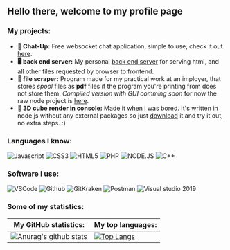## Hello there, welcome to my profile page

### My projects:
* **💬 Chat-Up:** Free websocket chat application, simple to use, check it out [here](https://chat-up.me/).
* **🖥️ back end server:** My personal [back end server](https://github.com/Tevzi2/Tevz-BackEnd) for serving html, and all other files requested by browser to frontend.
* **📁 file scraper:** Program made for my practical work at an imployer, that stores *spool* files as **pdf** files if the program you're printing from does not store them. *Compiled version with GUI comming soon* for now the raw node project is [here](https://github.com/Tevzi2/file-scraper).
* **🧊 3D cube render in console:** Made it when i was bored. It's written in node.js without any external packages so just [download](https://github.com/Tevzi2/3DCubeRenderCMD) it and try it out, no extra steps.  :)
<!---* **🚶 Marching cubes alghoritem** Made with my custom viewportGL class, with the use of perlin noise makes a chunk of "natural" looking terrain. project files are [here](https://github.com/Tevzi2/webglelectronproject).----->

### Languages I know:

![Javascript](https://img.shields.io/static/v1?label=JavaScript&message=ES7&style=for-the-badge&color=F7DF1E&logo=JavaScript)
![CSS3](https://img.shields.io/static/v1?label=CSS&message=CSS3&style=for-the-badge&color=3291A8&logo=CSS3)
![HTML5](https://img.shields.io/static/v1?label=HTML&message=HTML5&style=for-the-badge&color=D63933&logo=HTML5)
![PHP](https://img.shields.io/static/v1?label=PHP&message=7.4&style=for-the-badge&color=8892BF&logo=PHP)
![NODE.JS](https://img.shields.io/static/v1?label=NODE.JS&message=14.15.1&style=for-the-badge&color=43853D&logo=NODE.JS)
![C++](https://img.shields.io/static/v1?label=C%2B%2B&message=20&style=for-the-badge&color=33BAFF&logo=c%2B%2B)

### Software I use:

![VSCode](https://img.shields.io/static/v1?label=VSCode&message=1.48-insider&style=for-the-badge&color=1FC0A7&logo=visual-studio-code)
![Github](https://img.shields.io/static/v1?label=GitHub&message=Tevzi2&color=181717&style=for-the-badge&logo=github)
![GitKraken](https://img.shields.io/static/v1?label=GitKraken&message=7.4.0&color=44abd4&style=for-the-badge&logo=gitkraken)
![Postman](https://img.shields.io/static/v1?label=Postman&message=7.36.0&color=ff6c37&style=for-the-badge&logo=postman)
![Visual studio 2019](https://img.shields.io/static/v1?label=Visual%20studio&message=2019%20enterprise&style=for-the-badge&color=5C2D91&logo=visual-studio)


### Some of my statistics:

**My GitHub statistics:**|**My top languages:**
-------------------------|---------------------- 
![Anurag's github stats](https://github-readme-stats.vercel.app/api?username=tevzi2&show_icons=true&theme=vue-dark)|[![Top Langs](https://github-readme-stats.vercel.app/api/top-langs/?username=tevzi2&layout=compact&theme=vue-dark)](https://github.com/anuraghazra/github-readme-stats)

<!--
**Tevzi2/Tevzi2** is a ✨ _special_ ✨ repository because its `README.md` (this file) appears on your GitHub profile.

Here are some ideas to get you started:

- 🔭 I’m currently working on ...
- 🌱 I’m currently learning ...
- 👯 I’m looking to collaborate on ...
- 🤔 I’m looking for help with ...
- 💬 Ask me about ...
- 📫 How to reach me: ...
- 😄 Pronouns: ...
- ⚡ Fun fact: ...
-->
